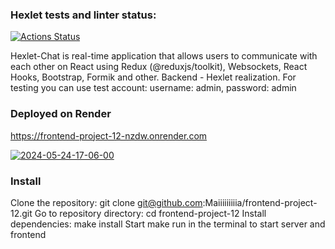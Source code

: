 ### Hexlet tests and linter status:
[![Actions Status](https://github.com/Maiiiiiiiiia/frontend-project-12/actions/workflows/hexlet-check.yml/badge.svg)](https://github.com/Maiiiiiiiiia/frontend-project-12/actions)

Hexlet-Chat is real-time application that allows users to communicate with each other on React using Redux (@reduxjs/toolkit), Websockets, React Hooks, Bootstrap, Formik and other. Backend - Hexlet realization.
For testing you can use test account: username: admin, password: admin


### Deployed on Render ###
https://frontend-project-12-nzdw.onrender.com

<a href="https://ibb.co/G9WYqkW"><img src="https://i.ibb.co/G9WYqkW/2024-05-24-17-06-00.png" alt="2024-05-24-17-06-00" border="0"></a>

### Install ###

Clone the repository:
git clone git@github.com:Maiiiiiiiiia/frontend-project-12.git
Go to repository directory:
cd frontend-project-12
Install dependencies:
make install
Start
make run in the terminal to start server and frontend